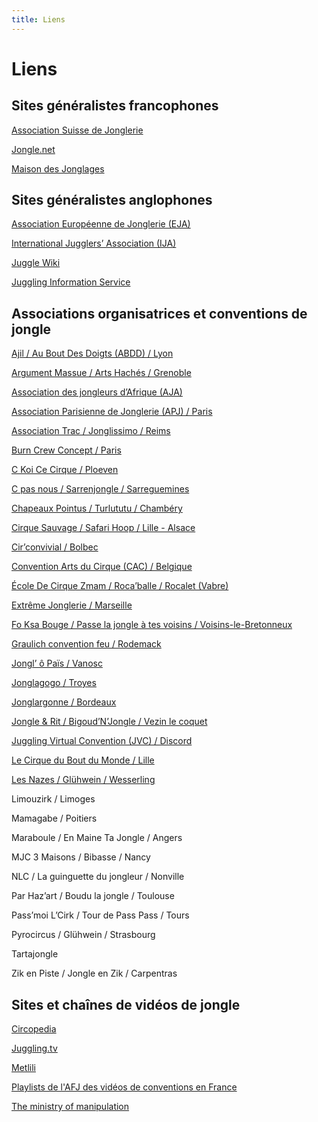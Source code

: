 ```yaml
---
title: Liens
---
```


# Liens

## Sites généralistes francophones

[Association Suisse de Jonglerie](http://www.juggling.ch/index_fr.html)

[Jongle.net](http://www.jongle.net/)

[Maison des Jonglages](http://maisondesjonglages.fr/fr)

## Sites généralistes anglophones

[Association Européenne de Jonglerie (EJA)](https://www.eja.net/)

[International Jugglers’ Association (IJA)](https://www.juggle.org/)

[Juggle Wiki](https://juggle.fandom.com/wiki/Juggle_Wiki)

[Juggling Information Service](http://www.juggling.org/)

## Associations organisatrices et conventions de jongle

[Ajil / Au Bout Des Doigts (ABDD) / Lyon](http://ajil-asso.fr/)

[Argument Massue / Arts Hachés / Grenoble](https://fr-fr.facebook.com/argument.massue.grenoble)

[Association des jongleurs d’Afrique (AJA)](https://www.facebook.com/Association-des-Jongleurs-dAfrique-AJA-1648772798695529/)

[Association Parisienne de Jonglerie (APJ) / Paris](https://www.asso-apj.fr/)

[Association Trac / Jonglissimo / Reims](http://www.asso-trac.fr/)

[Burn Crew Concept / Paris](https://www.burncrewconcept.net/fr/)

[C Koi Ce Cirque / Ploeven](https://www.facebook.com/CKoiCeCirque/)

[C pas nous / Sarrenjongle / Sarreguemines](https://fr-fr.facebook.com/assocpasnous/)

[Chapeaux Pointus / Turlututu / Chambéry](http://asso.chapeauxpointus.free.fr/)

[Cirque Sauvage / Safari Hoop / Lille - Alsace](https://safarihoopcamp.wixsite.com/safarihoopcamp)

[Cir’convivial / Bolbec](https://fr-fr.facebook.com/CIRCONVIVIAL76/)

[Convention Arts du Cirque (CAC) / Belgique](https://www.facebook.com/convention.CAC/)

[École De Cirque Zmam / Roca’balle / Rocalet (Vabre)](https://www.facebook.com/events/lieu-dit-rocalet-81330-vabre-france/rocaballe/306579483942477/)

[Extrême Jonglerie / Marseille](http://www.extreme-jonglerie.com/)

[Fo Ksa Bouge / Passe la jongle à tes voisins / Voisins-le-Bretonneux](http://passelajongle.blogspot.com/)

[Graulich convention feu / Rodemack](https://www.facebook.com/GraulichConventionFeu/)

[Jongl’ ô Païs / Vanosc](https://fr-fr.facebook.com/JOP07690/)

[Jonglagogo / Troyes](http://jonglagogo.fr/)

[Jonglargonne / Bordeaux](https://www.jonglargonne.org/)

[Jongle & Rit / Bigoud’N’Jongle / Vezin le coquet](https://jongleetrit.wordpress.com/)

[Juggling Virtual Convention (JVC) / Discord](https://www.facebook.com/login/?next=https%3A%2F%2Fwww.facebook.com%2Fjugglingvirtualconvention%2F)

[Le Cirque du Bout du Monde / Lille](http://lecirqueduboutdumonde.fr/)

[Les Nazes / Glühwein / Wesserling](https://www.les-nazes.com/gluhwein.html)

Limouzirk / Limoges

Mamagabe / Poitiers

Maraboule / En Maine Ta Jongle / Angers

MJC 3 Maisons / Bibasse / Nancy

NLC / La guinguette du jongleur / Nonville

Par Haz’art / Boudu la jongle / Toulouse

Pass’moi L’Cirk / Tour de Pass Pass / Tours

Pyrocircus / Glühwein / Strasbourg

Tartajongle

Zik en Piste / Jongle en Zik / Carpentras

## Sites et chaînes de vidéos de jongle

[Circopedia](http://www.circopedia.org/Main_Page)

[Juggling.tv](https://juggling.tv/)

[Metlili](https://vimeo.com/metlili)

[Playlists de l'AFJ des vidéos de conventions en France](https://www.youtube.com/channel/UCEkbPHK3n9M3o4SQFYA99bA/playlists)

[The ministry of manipulation](http://www.ministryofmanipulation.com/)

